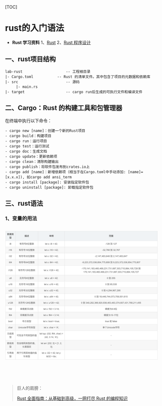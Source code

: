 [TOC]

# rust的入门语法



* **Rust 学习资料**
  1、[Rust](https://rust.p2hp.com/)
  2、[Rust 程序设计](https://www.rust-lang.org/zh-CN/)




## 一、rust项目结构

```shell
lab-rust					-- 工程根目录
|- Cargo.toml			-- Rust 的清单文件。其中包含了项目的元数据和依赖库
|- src						-- 源码
	 |- main.rs
|- target					-- cargo run后生成的可执行文件和编译文件
```



## 二、**Cargo：Rust 的构建工具和包管理器**

在终端中执行以下命令：

```shell
- cargo new [name]：创建一个新的Rust项目
- cargo build：构建项目
- cargo run：运行项目
- cargo test：运行测试
- cargo doc：生成文档
- cargo update：更新依赖项
- cargo clean：清除构建输出
- cargo publish：将软件包发布到crates.io上
- cargo add [name]：新增依赖项（相当于在Cargo.toml中手动添加: [name]=[x.x.x]), 如cargo add ansi_term
- cargo install [package]: 安装指定软件包
- cargo uninstall [package]: 卸载指定软件包
```



## 三、rust语法

### 1、变量的用法

```
```

![Rust数据类型](./images/Rust数据类型.png)


​			
​			
​			






> 巨人的肩膀：
>
> [Rust 全面指南：从基础到高级，一网打尽 Rust 的编程知识](https://blog.csdn.net/qq_36678837/article/details/131371856)
